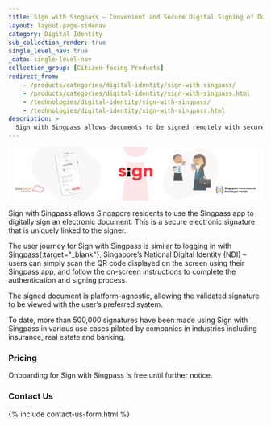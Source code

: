 ```yaml
---
title: Sign with Singpass – Convenient and Secure Digital Signing of Documents
layout: layout-page-sidenav
category: Digital Identity
sub_collection_render: true
single_level_nav: true
_data: single-level-nav
collection_group: [Citizen-facing Products]
redirect_from:
    - /products/categories/digital-identity/sign-with-singpass/
    - /products/categories/digital-identity/sign-with-singpass.html
    - /technologies/digital-identity/sign-with-singpass/
    - /technologies/digital-identity/sign-with-singpass.html
description: >
  Sign with Singpass allows documents to be signed remotely with secure electronic signatures using the Singpass app. 
---
```


![Sign with Singpass header banner](/assets/img/sign-HeaderBanner-v2.png)

Sign with Singpass allows Singapore residents to use the Singpass app to digitally sign an electronic document. This is a secure electronic signature that is uniquely linked to the signer.

The user journey for Sign with Singpass is similar to logging in with [Singpass](/products/categories/digital-identity/singpass/){:target="\_blank"}, Singapore’s National Digital Identity (NDI) – users can simply scan the QR code displayed on the screen using their Singpass app, and follow the on-screen instructions to complete the authentication and signing process.

The signed document is platform-agnostic, allowing the validated signature to be viewed with the user’s preferred system.

To date, more than 500,000 signatures have been made using Sign with Singpass in various use cases piloted by companies in industries including insurance, real estate and banking.

### Pricing

Onboarding for Sign with Singpass is free until further notice.

### Contact Us

{% include contact-us-form.html %}

